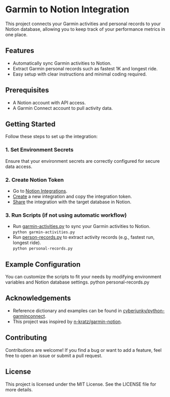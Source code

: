 # Garmin to Notion Integration
This project connects your Garmin activities and personal records to your Notion database, allowing you to keep track of your performance metrics in one place.

## Features
- Automatically sync Garmin activities to Notion.
- Extract Garmin personal records such as fastest 1K and longest ride.
- Easy setup with clear instructions and minimal coding required.

## Prerequisites
- A Notion account with API access.
- A Garmin Connect account to pull activity data.

## Getting Started
Follow these steps to set up the integration:
### 1. Set Environment Secrets
Ensure that your environment secrets are correctly configured for secure data access.
### 2. Create Notion Token
* Go to [Notion Integrations](https://www.notion.so/profile/integrations).
* [Create](https://developers.notion.com/docs/create-a-notion-integration) a new integration and copy the integration token.
* [Share](https://www.notion.so/help/add-and-manage-connections-with-the-api#enterprise-connection-settings) the integration with the target database in Notion.
### 3. Run Scripts (if not using automatic workflow)
* Run [garmin-activities.py](https://github.com/chloevoyer/garmin-to-notion/blob/main/garmin-activities.py) to sync your Garmin activities to Notion.  
`python garmin-activities.py`
* Run [person-records.py](https://github.com/chloevoyer/garmin-to-notion/blob/main/personal-records.py) to extract activity records (e.g., fastest run, longest ride).  
`python personal-records.py` 

## Example Configuration
You can customize the scripts to fit your needs by modifying environment variables and Notion database settings.
python personal-records.py

## Acknowledgements
- Reference dictionary and examples can be found in [cyberjunky/python-garminconnect](https://github.com/cyberjunky/python-garminconnect.git).
- This project was inspired by [n-kratz/garmin-notion](https://github.com/n-kratz/garmin-notion.git).
## Contributing
Contributions are welcome! If you find a bug or want to add a feature, feel free to open an issue or submit a pull request.
## License
This project is licensed under the MIT License. See the LICENSE file for more details.



